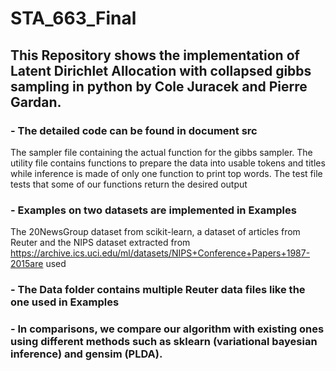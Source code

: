 # STA_663_Final
   ## This Repository shows the implementation of Latent Dirichlet Allocation with collapsed gibbs sampling in python by Cole Juracek and Pierre Gardan.
    
   ### - The detailed code can be found in document src 
   The sampler file containing the actual function for the gibbs sampler. The utility file contains functions to prepare the data into usable tokens and titles while inference is made of only one function to print top words. The test file tests that some of our functions return the desired output
       
  ### - Examples on two datasets are implemented in Examples
  The 20NewsGroup dataset from scikit-learn, a dataset of articles from Reuter and the NIPS dataset extracted from   https://archive.ics.uci.edu/ml/datasets/NIPS+Conference+Papers+1987-2015are used
      
  ### - The Data folder contains multiple Reuter data files like the one used in Examples
  
  ### - In comparisons, we compare our algorithm with existing ones using different methods such as sklearn (variational bayesian inference) and gensim (PLDA).
